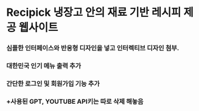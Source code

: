 # Recipick 냉장고 안의 재료 기반 레시피 제공 웹사이트
### 심플한 인터페이스와 반응형 디자인을 넣고 인터렉티브 디자인 첨부.
### 대한민국 인기 메뉴 출력 추가
### 간단한 로그인 및 회원가입 기능 추가
### +사용된 GPT, YOUTUBE API키는 따로 삭제 해놓음

